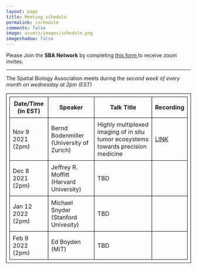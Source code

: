 ```yaml
---
layout: page
title: Meeting schedule
permalink: /schedule
comments: false
image: assets/images/schedule.png
imageshadow: false
---
```


<div><span class="h4">Please Join the <b>SBA Network</b> by completing <a href="https://forms.gle/wj51xS2CN3jLDAfi6" target="_blank">this form </a> to receive zoom invites.</span></div>

<hr>

The Spatial Biology Association meets during the *second week of every month on wednesday at 2pm (EST)*
<br>

<style>
table, th, td {
  border: 1px solid black;
  padding: 0.5em;
}
</style>
| Date/Time (in EST) | Speaker                                  | Talk Title                                                                        | Recording                                                     |
| ------------------ | ---------------------------------------- | --------------------------------------------------------------------------------- | ------------------------------------------------------------- |
| Nov 9 2021 (2pm)   | Bernd Bodenmiller (University of Zurich) | Highly multiplexed imaging of in situ tumor ecosystems towards precision medicine | [LINK](https://spatialbiology.github.io/sba/bodenmiller-imc/) |
| Dec 8 2021 (2pm)   | Jeffrey R. Moffitt (Harvard University)  | TBD                                                                               |                                                               |
| Jan 12 2022 (2pm)  | Michael Snyder (Stanford Univesity)      | TBD                                                                               |                                                               |
| Feb 9 2022 (2pm)   | Ed Boyden (MIT)                          | TBD                                                                               |                                                               |

